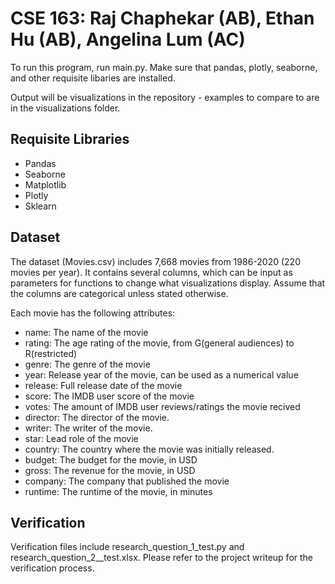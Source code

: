 # CSE 163: Raj Chaphekar (AB), Ethan Hu (AB), Angelina Lum (AC)

To run this program, run main.py. Make sure that pandas, plotly, seaborne, and other requisite libaries are installed.

Output will be visualizations in the repository - examples to compare to are
in the visualizations folder.

## Requisite Libraries
<ul>
  <li>Pandas</li>
  <li>Seaborne</li>
  <li>Matplotlib</li>
  <li>Plotly</li>
  <li>Sklearn</li>
</ul>

## Dataset

The dataset (Movies.csv) includes 7,668 movies from 1986-2020 (220 movies per year).
It contains several columns, which can be input as parameters for functions
to change what visualizations display. Assume that the columns are categorical
unless stated otherwise.

Each movie has the following attributes:

<ul>
  <li> name: The name of the movie</li>
  <li> rating: The age rating of the movie, from G(general audiences) to R(restricted)</li>
  <li> genre: The genre of the movie</li>
  <li>year: Release year of the movie, can be used as a numerical value</li>
  <li>release: Full release date of the movie</li>
  <li>score: The IMDB user score of the movie</li>
  <li>votes: The amount of IMDB user reviews/ratings the movie recived</li>
  <li>director: The director of the movie.</li>
  <li>writer: The writer of the movie.</li>
  <li>star: Lead role of the movie</li>
  <li>country: The country where the movie was initially released.</li>
  <li>budget: The budget for the movie, in USD</li>
  <li>gross: The revenue for the movie, in USD</li>
  <li>company: The company that published the movie</li>
  <li>runtime: The runtime of the movie, in minutes</li>
</ul>

## Verification
Verification files include research_question_1_test.py and
research_question_2__test.xlsx. Please refer to the project writeup
for the verification process.

